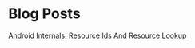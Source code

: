 # Blog Posts

[Android Internals: Resource Ids And Resource Lookup](https://justanapplication.wordpress.com/2013/01/22/android-internals-resource-ids-and-resource-lookup)
